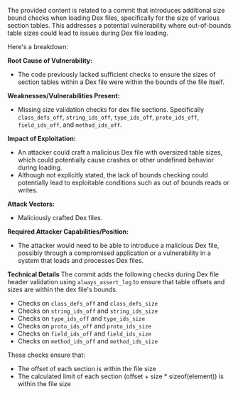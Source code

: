 The provided content is related to a commit that introduces additional size bound checks when loading Dex files, specifically for the size of various section tables. This addresses a potential vulnerability where out-of-bounds table sizes could lead to issues during Dex file loading.

Here's a breakdown:

**Root Cause of Vulnerability:**
- The code previously lacked sufficient checks to ensure the sizes of section tables within a Dex file were within the bounds of the file itself.

**Weaknesses/Vulnerabilities Present:**
- Missing size validation checks for dex file sections. Specifically `class_defs_off`, `string_ids_off`, `type_ids_off`, `proto_ids_off`, `field_ids_off`, and `method_ids_off`.

**Impact of Exploitation:**
- An attacker could craft a malicious Dex file with oversized table sizes, which could potentially cause crashes or other undefined behavior during loading.
- Although not explicitly stated, the lack of bounds checking could potentially lead to exploitable conditions such as out of bounds reads or writes.

**Attack Vectors:**
- Maliciously crafted Dex files.

**Required Attacker Capabilities/Position:**
- The attacker would need to be able to introduce a malicious Dex file, possibly through a compromised application or a vulnerability in a system that loads and processes Dex files.

**Technical Details**
The commit adds the following checks during Dex file header validation using `always_assert_log` to ensure that table offsets and sizes are within the dex file's bounds.
- Checks on `class_defs_off` and `class_defs_size`
- Checks on `string_ids_off` and `string_ids_size`
- Checks on `type_ids_off` and `type_ids_size`
- Checks on `proto_ids_off` and `proto_ids_size`
- Checks on `field_ids_off` and `field_ids_size`
- Checks on `method_ids_off` and `method_ids_size`

These checks ensure that:
- The offset of each section is within the file size
- The calculated limit of each section (offset + size * sizeof(element)) is within the file size